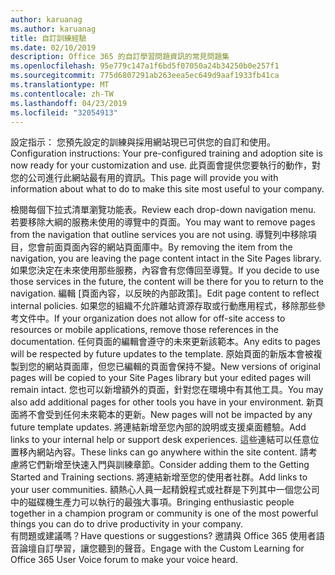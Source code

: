```yaml
---
author: karuanag
ms.author: karuanag
title: 自訂訓練經驗
ms.date: 02/10/2019
description: Office 365 的自訂學習問題資訊的常見問題集
ms.openlocfilehash: 95e779c147a1f6bd5f07050a24b34250b0e257f1
ms.sourcegitcommit: 775d6807291ab263eea5ec649d9aaf1933fb41ca
ms.translationtype: MT
ms.contentlocale: zh-TW
ms.lasthandoff: 04/23/2019
ms.locfileid: "32054913"
---
```

<span data-ttu-id="f786a-103">設定指示： 您預先設定的訓練與採用網站現已可供您的自訂和使用。</span><span class="sxs-lookup"><span data-stu-id="f786a-103">Configuration instructions: Your pre-configured training and adoption site is now ready for your customization and use.</span></span> <span data-ttu-id="f786a-104">此頁面會提供您要執行的動作，對您的公司進行此網站最有用的資訊。</span><span class="sxs-lookup"><span data-stu-id="f786a-104">This page will provide you with information about what to do to make this site most useful to your company.</span></span>

<span data-ttu-id="f786a-105">檢閱每個下拉式清單瀏覽功能表。</span><span class="sxs-lookup"><span data-stu-id="f786a-105">Review each drop-down navigation menu.</span></span> <span data-ttu-id="f786a-106">若要移除大綱的服務未使用的導覽中的頁面。</span><span class="sxs-lookup"><span data-stu-id="f786a-106">You may want to remove pages from the navigation that outline services you are not using.</span></span> <span data-ttu-id="f786a-107">導覽列中移除項目，您會前面頁面內容的網站頁面庫中。</span><span class="sxs-lookup"><span data-stu-id="f786a-107">By removing the item from the navigation, you are leaving the page content intact in the Site Pages library.</span></span> <span data-ttu-id="f786a-108">如果您決定在未來使用那些服務，內容會有您傳回至導覽。</span><span class="sxs-lookup"><span data-stu-id="f786a-108">If you decide to use those services in the future, the content will be there for you to return to the navigation.</span></span> <span data-ttu-id="f786a-109">編輯 [頁面內容，以反映的內部政策]。</span><span class="sxs-lookup"><span data-stu-id="f786a-109">Edit page content to reflect internal policies.</span></span> <span data-ttu-id="f786a-110">如果您的組織不允許離站資源存取或行動應用程式，移除那些參考文件中。</span><span class="sxs-lookup"><span data-stu-id="f786a-110">If your organization does not allow for off-site access to resources or mobile applications, remove those references in the documentation.</span></span> <span data-ttu-id="f786a-111">任何頁面的編輯會遵守的未來更新該範本。</span><span class="sxs-lookup"><span data-stu-id="f786a-111">Any edits to pages will be respected by future updates to the template.</span></span> <span data-ttu-id="f786a-112">原始頁面的新版本會被複製到您的網站頁面庫，但您已編輯的頁面會保持不變。</span><span class="sxs-lookup"><span data-stu-id="f786a-112">New versions of original pages will be copied to your Site Pages library but your edited pages will remain intact.</span></span> <span data-ttu-id="f786a-113">您也可以新增額外的頁面，針對您在環境中有其他工具。</span><span class="sxs-lookup"><span data-stu-id="f786a-113">You may also add additional pages for other tools you have in your environment.</span></span> <span data-ttu-id="f786a-114">新頁面將不會受到任何未來範本的更新。</span><span class="sxs-lookup"><span data-stu-id="f786a-114">New pages will not be impacted by any future template updates.</span></span> <span data-ttu-id="f786a-115">將連結新增至您內部的說明或支援桌面體驗。</span><span class="sxs-lookup"><span data-stu-id="f786a-115">Add links to your internal help or support desk experiences.</span></span> <span data-ttu-id="f786a-116">這些連結可以任意位置移內網站內容。</span><span class="sxs-lookup"><span data-stu-id="f786a-116">These links can go anywhere within the site content.</span></span> <span data-ttu-id="f786a-117">請考慮將它們新增至快速入門與訓練章節。</span><span class="sxs-lookup"><span data-stu-id="f786a-117">Consider adding them to the Getting Started and Training sections.</span></span> <span data-ttu-id="f786a-118">將連結新增至您的使用者社群。</span><span class="sxs-lookup"><span data-stu-id="f786a-118">Add links to your user communities.</span></span> <span data-ttu-id="f786a-119">額熱心人員一起精銳程式或社群是下列其中一個您公司中的磁碟機生產力可以執行的最強大事項。</span><span class="sxs-lookup"><span data-stu-id="f786a-119">Bringing enthusiastic people together in a champion program or community is one of the most powerful things you can do to drive productivity in your company.</span></span>  
<span data-ttu-id="f786a-120">有問題或建議嗎？</span><span class="sxs-lookup"><span data-stu-id="f786a-120">Have questions or suggestions?</span></span> <span data-ttu-id="f786a-121">邀請與 Office 365 使用者語音論壇自訂學習，讓您聽到的聲音。</span><span class="sxs-lookup"><span data-stu-id="f786a-121">Engage with the Custom Learning for Office 365 User Voice forum to make your voice heard.</span></span> 